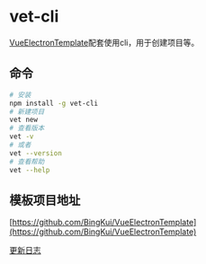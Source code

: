# vet-cli

[VueElectronTemplate](https://github.com/BingKui/VueElectronTemplate)配套使用cli，用于创建项目等。

## 命令

```bash
# 安装
npm install -g vet-cli
# 新建项目
vet new
# 查看版本
vet -v
# 或者
vet --version
# 查看帮助
vet --help
```

## 模板项目地址

[https://github.com/BingKui/VueElectronTemplate](https://github.com/BingKui/VueElectronTemplate)

[更新日志](./CHANGELOG.md)
